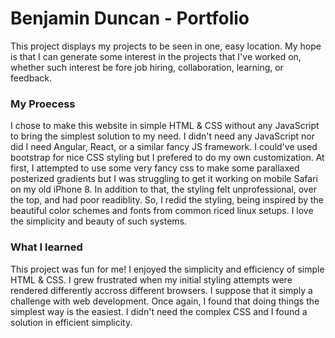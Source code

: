 # Benjamin Duncan - Portfolio
This project displays my projects to be seen in one, easy location. My hope is that I can generate some interest in the projects that I've worked on, whether such interest be fore job hiring, collaboration, learning, or feedback.

### My Proecess
I chose to make this website in simple HTML & CSS without any JavaScript to bring the simplest solution to my need. I didn't need any JavaScript nor did I need Angular, React, or a similar fancy JS framework. I could've used bootstrap for nice CSS styling but I prefered to do my own customization. At first, I attempted to use some very fancy css to make some parallaxed posterized gradients but I was struggling to get it working on mobile Safari on my old iPhone 8. In addition to that, the styling felt unprofessional, over the top, and had poor readiblity. So, I redid the styling, being inspired by the beautiful color schemes and fonts from common riced linux setups. I love the simplicity and beauty of such systems.

### What I learned
This project was fun for me! I enjoyed the simplicity and efficiency of simple HTML & CSS. I grew frustrated when my initial styling attempts were rendered differently accross different browsers. I suppose that it simply a challenge with web development. Once again, I found that doing things the simplest way is the easiest. I didn't need the complex CSS and I found a solution in efficient simplicity.
